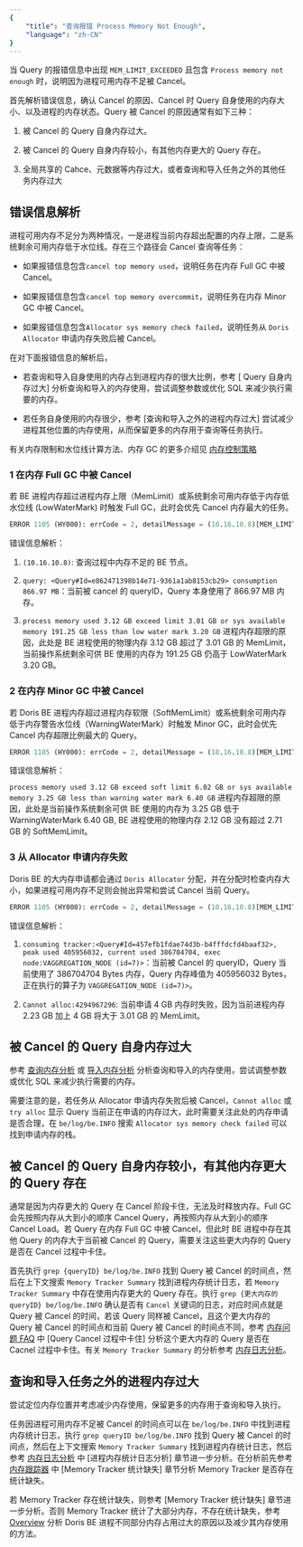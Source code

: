 ```yaml
---
{
    "title": "查询报错 Process Memory Not Enough",
    "language": "zh-CN"
}
---
```


当 Query 的报错信息中出现 `MEM_LIMIT_EXCEEDED` 且包含 `Process memory not enough` 时，说明因为进程可用内存不足被 Cancel。

首先解析错误信息，确认 Cancel 的原因、Cancel 时 Query 自身使用的内存大小、以及进程的内存状态。Query 被 Cancel 的原因通常有如下三种：

1. 被 Cancel 的 Query 自身内存过大。

2. 被 Cancel 的 Query 自身内存较小，有其他内存更大的 Query 存在。

3. 全局共享的 Cahce、元数据等内存过大，或者查询和导入任务之外的其他任务内存过大

## 错误信息解析

进程可用内存不足分为两种情况，一是进程当前内存超出配置的内存上限，二是系统剩余可用内存低于水位线。存在三个路径会 Cancel 查询等任务：

- 如果报错信息包含`cancel top memory used`，说明任务在内存 Full GC 中被 Cancel。

- 如果报错信息包含`cancel top memory overcommit`，说明任务在内存 Minor GC 中被 Cancel。

- 如果报错信息包含`Allocator sys memory check failed`，说明任务从 `Doris Allocator` 申请内存失败后被 Cancel。


在对下面报错信息的解析后，

- 若查询和导入自身使用的内存占到进程内存的很大比例，参考 [ Query 自身内存过大] 分析查询和导入的内存使用，尝试调整参数或优化 SQL 来减少执行需要的内存。

- 若任务自身使用的内存很少，参考 [查询和导入之外的进程内存过大] 尝试减少进程其他位置的内存使用，从而保留更多的内存用于查询等任务执行。

有关内存限制和水位线计算方法、内存 GC 的更多介绍见 [内存控制策略](./../memory-feature/memory-control-strategy.md)

### 1 在内存 Full GC 中被 Cancel

若 BE 进程内存超过进程内存上限（MemLimit）或系统剩余可用内存低于内存低水位线 (LowWaterMark) 时触发 Full GC，此时会优先 Cancel 内存最大的任务。

```sql
ERROR 1105 (HY000): errCode = 2, detailMessage = (10.16.10.8)[MEM_LIMIT_EXCEEDED]Process memory not enough, cancel top memory used query: <Query#Id=e862471398b14e71-9361a1ab8153cb29> consumption 866.97 MB, backend 10.16.10.8, process memory used 3.12 GB exceed limit 3.01 GB or sys available memory 191.25 GB less than low water mark 3.20 GB. Execute again after enough memory, details see be.INFO.
```

错误信息解析：

1. `(10.16.10.8)`: 查询过程中内存不足的 BE 节点。

2. `query: <Query#Id=e862471398b14e71-9361a1ab8153cb29> consumption 866.97 MB`：当前被 cancel 的 queryID，Query 本身使用了 866.97 MB 内存。

3. `process memory used 3.12 GB exceed limit 3.01 GB or sys available memory 191.25 GB less than low water mark 3.20 GB` 进程内存超限的原因，此处是 BE 进程使用的物理内存 3.12 GB 超过了 3.01 GB 的 MemLimit，当前操作系统剩余可供 BE 使用的内存为 191.25 GB 仍高于 LowWaterMark 3.20 GB。

### 2 在内存 Minor GC 中被 Cancel

若 Doris BE 进程内存超过进程内存软限（SoftMemLimit）或系统剩余可用内存低于内存警告水位线（WarningWaterMark）时触发 Minor GC，此时会优先 Cancel 内存超限比例最大的 Query。

```sql
ERROR 1105 (HY000): errCode = 2, detailMessage = (10.16.10.8)[MEM_LIMIT_EXCEEDED]Process memory not enough, cancel top memory overcommit query: <Query#Id=e862471398b14e71-9361a1ab8153cb29> consumption 866.97 MB, backend 10.16.10.8, process memory used 2.12 GB exceed soft limit 2.71 GB or sys available memory 3.25 GB less than warning water mark 6.40 GB. Execute again after enough memory, details see be.INFO.
```

错误信息解析：

`process memory used 3.12 GB exceed soft limit 6.02 GB or sys available memory 3.25 GB less than warning water mark 6.40 GB` 进程内存超限的原因，此处是当前操作系统剩余可供 BE 使用的内存为 3.25 GB 低于 WarningWaterMark 6.40 GB, BE 进程使用的物理内存 2.12 GB 没有超过 2.71 GB 的 SoftMemLimit。

### 3 从 Allocator 申请内存失败

Doris BE 的大内存申请都会通过 `Doris Allocator` 分配，并在分配时检查内存大小，如果进程可用内存不足则会抛出异常和尝试 Cancel 当前 Query。

```sql
ERROR 1105 (HY000): errCode = 2, detailMessage = (10.16.10.8)[MEM_LIMIT_EXCEEDED]PreCatch error code:11, [E11] Allocator sys memory check failed: Cannot alloc:4294967296, consuming tracker:<Query#Id=457efb1fdae74d3b-b4fffdcfd4baaf32>, peak used 405956032, current used 386704704, exec node:<>, process memory used 2.23 GB exceed limit 3.01 GB or sys available memory 181.67 GB less than low water mark 3.20 GB.
```

错误信息解析：

1. `consuming tracker:<Query#Id=457efb1fdae74d3b-b4fffdcfd4baaf32>, peak used 405956032, current used 386704704, exec node:VAGGREGATION_NODE (id=7)>`：当前被 Cancel 的 queryID，Query 当前使用了 386704704 Bytes 内存，Query 内存峰值为 405956032 Bytes，正在执行的算子为 `VAGGREGATION_NODE (id=7)>`。

2. `Cannot alloc:4294967296`: 当前申请 4 GB 内存时失败，因为当前进程内存 2.23 GB 加上 4 GB 将大于 3.01 GB 的 MemLimit。

## 被 Cancel 的 Query 自身内存过大

参考 [查询内存分析](./query-memory-analysis.md) 或 [导入内存分析](./load-memory-analysis.md) 分析查询和导入的内存使用，尝试调整参数或优化 SQL 来减少执行需要的内存。

需要注意的是，若任务从 Allocator 申请内存失败后被 Cancel，`Cannot alloc` 或 `try alloc` 显示 Query 当前正在申请的内存过大，此时需要关注此处的内存申请是否合理，在 `be/log/be.INFO` 搜索 `Allocator sys memory check failed` 可以找到申请内存的栈。

## 被 Cancel 的 Query 自身内存较小，有其他内存更大的 Query 存在

通常是因为内存更大的 Query 在 Cancel 阶段卡住，无法及时释放内存。Full GC 会先按照内存从大到小的顺序 Cancel Query，再按照内存从大到小的顺序 Cancel Load。若 Query 在内存 Full GC 中被 Cancel，但此时 BE 进程中存在其他 Query 的内存大于当前被 Cancel 的 Query，需要关注这些更大内存的 Query 是否在 Cancel 过程中卡住。

首先执行 `grep {queryID} be/log/be.INFO` 找到 Query 被 Cancel 的时间点，然后在上下文搜索 `Memory Tracker Summary` 找到进程内存统计日志，若 `Memory Tracker Summary` 中存在使用内存更大的 Query 存在。执行 `grep {更大内存的queryID} be/log/be.INFO` 确认是否有 `Cancel` 关键词的日志，对应时间点就是 Query 被 Cancel 的时间，若该 Query 同样被 Cancel，且这个更大内存的 Query 被 Cancel 的时间点和当前 Query 被 Cancel 的时间点不同，参考 [内存问题 FAQ](../../../trouble-shooting/memory-management/memory-issue-faq) 中 [Query Cancel 过程中卡住] 分析这个更大内存的 Query 是否在 Cacnel 过程中卡住。有关 `Memory Tracker Summary` 的分析参考 [内存日志分析](./memory-log-analysis.md)。

## 查询和导入任务之外的进程内存过大

尝试定位内存位置并考虑减少内存使用，保留更多的内存用于查询和导入执行。

任务因进程可用内存不足被 Cancel 的时间点可以在 `be/log/be.INFO` 中找到进程内存统计日志，执行 `grep queryID be/log/be.INFO` 找到 Query 被 Cancel 的时间点，然后在上下文搜索 `Memory Tracker Summary` 找到进程内存统计日志，然后参考 [内存日志分析](./memory-log-analysis.md) 中 [进程内存统计日志分析] 章节进一步分析。在分析前先参考 [内存跟踪器](./../memory-feature/memory-tracker.md) 中 [Memory Tracker 统计缺失] 章节分析 Memory Tracker 是否存在统计缺失。

若 Memory Tracker 存在统计缺失，则参考 [Memory Tracker 统计缺失] 章节进一步分析。否则 Memory Tracker 统计了大部分内存，不存在统计缺失，参考 [Overview](./../overview.md) 分析 Doris BE 进程不同部分内存占用过大的原因以及减少其内存使用的方法。

